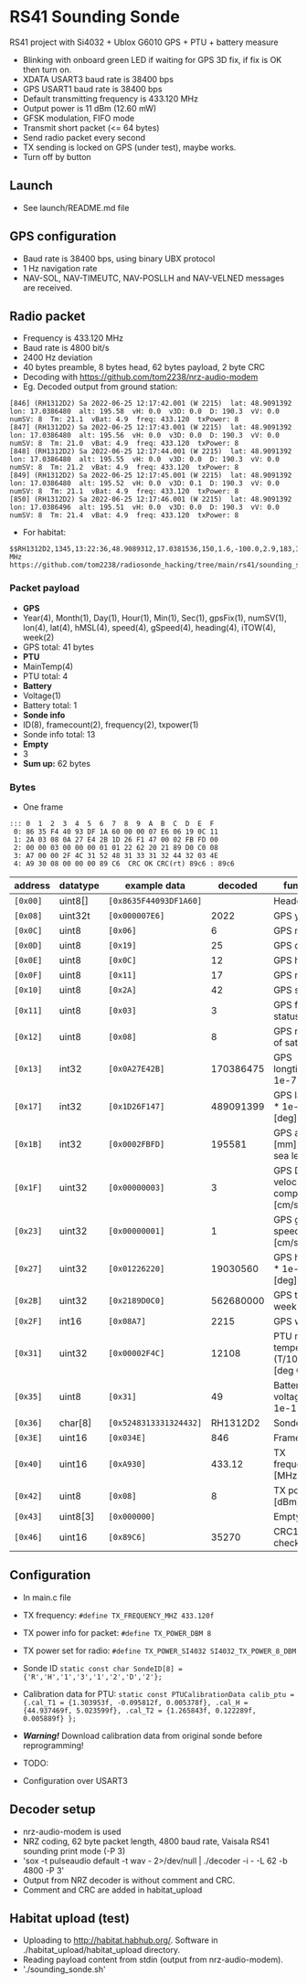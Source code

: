 # RS41 Sounding Sonde

RS41 project with Si4032 + Ublox G6010 GPS + PTU + battery measure
* Blinking with onboard green LED if waiting for GPS 3D fix, if fix is OK then turn on.
* XDATA USART3 baud rate is 38400 bps
* GPS USART1 baud rate is 38400 bps
* Default transmitting frequency is 433.120 MHz
* Output power is 11 dBm (12.60 mW)
* GFSK modulation, FIFO mode
* Transmit short packet (<= 64 bytes)
* Send radio packet every second
* TX sending is locked on GPS (under test), maybe works.
* Turn off by button

## Launch
* See launch/README.md file

## GPS configuration
* Baud rate is 38400 bps, using binary UBX protocol
* 1 Hz navigation rate
* NAV-SOL, NAV-TIMEUTC, NAV-POSLLH and NAV-VELNED messages are received.

## Radio packet
* Frequency is 433.120 MHz
* Baud rate is 4800 bit/s
* 2400 Hz deviation
* 40 bytes preamble, 8 bytes head, 62 bytes payload, 2 byte CRC
* Decoding with https://github.com/tom2238/nrz-audio-modem
* Eg. Decoded output from ground station:
```
[846] (RH1312D2) Sa 2022-06-25 12:17:42.001 (W 2215)  lat: 48.9091392  lon: 17.0386480  alt: 195.58  vH: 0.0  v3D: 0.0  D: 190.3  vV: 0.0  numSV: 8  Tm: 21.1  vBat: 4.9  freq: 433.120  txPower: 8
[847] (RH1312D2) Sa 2022-06-25 12:17:43.001 (W 2215)  lat: 48.9091392  lon: 17.0386480  alt: 195.56  vH: 0.0  v3D: 0.0  D: 190.3  vV: 0.0  numSV: 8  Tm: 21.0  vBat: 4.9  freq: 433.120  txPower: 8
[848] (RH1312D2) Sa 2022-06-25 12:17:44.001 (W 2215)  lat: 48.9091392  lon: 17.0386480  alt: 195.55  vH: 0.0  v3D: 0.0  D: 190.3  vV: 0.0  numSV: 8  Tm: 21.2  vBat: 4.9  freq: 433.120  txPower: 8
[849] (RH1312D2) Sa 2022-06-25 12:17:45.001 (W 2215)  lat: 48.9091392  lon: 17.0386480  alt: 195.52  vH: 0.0  v3D: 0.1  D: 190.3  vV: 0.0  numSV: 8  Tm: 21.1  vBat: 4.9  freq: 433.120  txPower: 8
[850] (RH1312D2) Sa 2022-06-25 12:17:46.001 (W 2215)  lat: 48.9091392  lon: 17.0386496  alt: 195.51  vH: 0.0  v3D: 0.0  D: 190.3  vV: 0.0  numSV: 8  Tm: 21.4  vBat: 4.9  freq: 433.120  txPower: 8
```

* For habitat:
```
$$RH1312D2,1345,13:22:36,48.9089312,17.0381536,150,1.6,-100.0,2.9,183,3.2,5,433.120 MHz https://github.com/tom2238/radiosonde_hacking/tree/main/rs41/sounding_sonde*f56b
```

### Packet payload
* **GPS** 
* Year(4), Month(1), Day(1), Hour(1), Min(1), Sec(1), gpsFix(1), numSV(1), lon(4), lat(4), hMSL(4), speed(4), gSpeed(4), heading(4), iTOW(4), week(2)
* GPS total: 41 bytes
* **PTU**
* MainTemp(4)
* PTU total: 4
* **Battery**
* Voltage(1)
* Battery total: 1
* **Sonde info**
* ID(8), framecount(2), frequency(2), txpower(1)
* Sonde info total: 13
* **Empty**
* 3
* **Sum up:** 62 bytes

### Bytes
* One frame
```
::: 0  1  2  3  4  5  6  7  8  9  A  B  C  D  E  F
 0: 86 35 F4 40 93 DF 1A 60 00 00 07 E6 06 19 0C 11 
 1: 2A 03 08 0A 27 E4 2B 1D 26 F1 47 00 02 FB FD 00 
 2: 00 00 03 00 00 00 01 01 22 62 20 21 89 D0 C0 08 
 3: A7 00 00 2F 4C 31 52 48 31 33 31 32 44 32 03 4E 
 4: A9 30 08 00 00 00 89 C6  CRC OK CRC(rt) 89c6 : 89c6
```

| address  | datatype | example data | decoded | function |
| --- | --- | --- | --- | --- |
| `[0x00] `| uint8[] | `[0x8635F44093DF1A60]` | | Header |
| `[0x08]` | uint32t | `[0x000007E6]` | 2022 | GPS year |
| `[0x0C]` | uint8 | `[0x06]` | 6 | GPS month |
| `[0x0D]` | uint8 | `[0x19]` | 25 | GPS day |
| `[0x0E]` | uint8 | `[0x0C]` | 12 | GPS hour |
| `[0x0F]` | uint8 | `[0x11]` | 17 | GPS minute |
| `[0x10]` | uint8 | `[0x2A]` | 42 | GPS second |
| `[0x11]` | uint8 | `[0x03]` | 3 | GPS fix status |
| `[0x12]` | uint8 | `[0x08]` | 8 | GPS number of satellites |
| `[0x13]` | int32 | `[0x0A27E42B]` | 170386475 | GPS longtitude * 1e-7 [deg] |
| `[0x17]` | int32 | `[0x1D26F147]` | 489091399 | GPS latitude * 1e-7 [deg] |
| `[0x1B]` | int32 | `[0x0002FBFD]` | 195581 | GPS altitude [mm] above sea level |
| `[0x1F]` | uint32 | `[0x00000003]` | 3 | GPS Down velocity component [cm/s] |
| `[0x23]` | uint32 | `[0x00000001]` | 1 | GPS ground speed [cm/s] |
| `[0x27]` | uint32 | `[0x01226220]` | 19030560 | GPS heading * 1e-5 [deg] |
| `[0x2B]` | uint32 | `[0x2189D0C0]` | 562680000 | GPS time of week [ms] |
| `[0x2F]` | int16 | `[0x08A7]` | 2215 | GPS week |
| `[0x31]` | uint32 | `[0x00002F4C]` | 12108 | PTU main temperature (T/100)-100 [deg C] |
| `[0x35]` | uint8 | `[0x31]` | 49 | Battery voltage * 1e-1 [V] |
| `[0x36]` | char[8] | `[0x5248313331324432]` | RH1312D2 | Sonde ID |
| `[0x3E]` | uint16 | `[0x034E]` | 846 | Frame count |
| `[0x40]` | uint16 | `[0xA930]` | 433.12 | TX frequency [MHz] |
| `[0x42]` | uint8 | `[0x08]` | 8 | TX power [dBm] |
| `[0x43]` | uint8[3] | `[0x000000]` |   | Empty |
| `[0x46]` | uint16 | `[0x89C6]` |  35270 | CRC16 checksum |

## Configuration
* In main.c file
* TX frequency: `#define TX_FREQUENCY_MHZ 433.120f`
* TX power info for packet: `#define TX_POWER_DBM 8`
* TX power set for radio: `#define TX_POWER_SI4032 SI4032_TX_POWER_8_DBM`
* Sonde ID `static const char SondeID[8] = {'R','H','1','3','1','2','D','2'};`
* Calibration data for PTU: `static const PTUCalibrationData calib_ptu = {.cal_T1 = {1.303953f, -0.095812f, 0.005378f}, .cal_H = {44.937469f, 5.023599f}, .cal_T2 = {1.265843f, 0.122289f, 0.005889f} };
`
* ***Warning!*** Download calibration data from original sonde before reprogramming!

* TODO:
* Configuration over USART3

## Decoder setup
* nrz-audio-modem is used
* NRZ coding, 62 byte packet length, 4800 baud rate, Vaisala RS41 sounding print mode (-P 3)
* 'sox -t pulseaudio default -t wav - 2>/dev/null | ./decoder -i - -L 62 -b 4800 -P 3'
* Output from NRZ decoder is without comment and CRC.
* Comment and CRC are added in habitat_upload

## Habitat upload (test)
* Uploading to http://habitat.habhub.org/. Software in ./habitat_upload/habitat_upload directory.
* Reading payload content from stdin (output from nrz-audio-modem).
* './sounding_sonde.sh'
